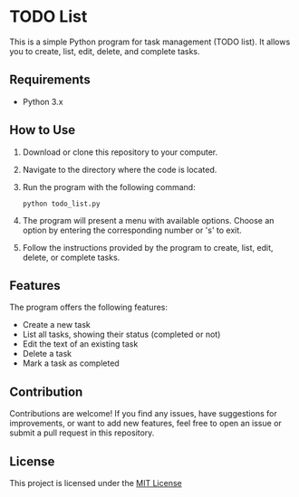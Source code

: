 # TODO List

This is a simple Python program for task management (TODO list). It allows you to create, list, edit, delete, and complete tasks.

## Requirements

- Python 3.x

## How to Use

1. Download or clone this repository to your computer.
2. Navigate to the directory where the code is located.
3. Run the program with the following command:

    ```
    python todo_list.py
    ```

4. The program will present a menu with available options. Choose an option by entering the corresponding number or 's' to exit.
5. Follow the instructions provided by the program to create, list, edit, delete, or complete tasks.

## Features

The program offers the following features:

- Create a new task
- List all tasks, showing their status (completed or not)
- Edit the text of an existing task
- Delete a task
- Mark a task as completed

## Contribution

Contributions are welcome! If you find any issues, have suggestions for improvements, or want to add new features, feel free to open an issue or submit a pull request in this repository.

## License

This project is licensed under the [MIT License](https://github.com/devSantZ/todo_app_python)